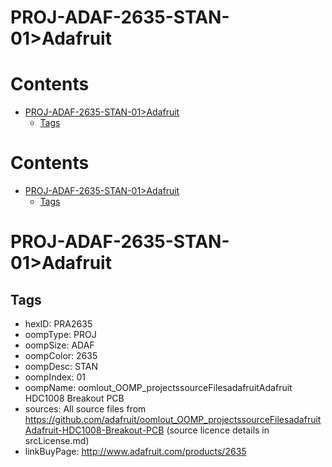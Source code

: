 
PROJ-ADAF-2635-STAN-01>Adafruit
===============================

Contents
========

* [PROJ-ADAF-2635-STAN-01>Adafruit](#proj-adaf-2635-stan-01adafruit)
	* [Tags](#tags)

Contents
========

* [PROJ-ADAF-2635-STAN-01>Adafruit](#proj-adaf-2635-stan-01adafruit)
	* [Tags](#tags)

# PROJ-ADAF-2635-STAN-01>Adafruit

## Tags

- hexID: PRA2635
- oompType: PROJ
- oompSize: ADAF
- oompColor: 2635
- oompDesc: STAN
- oompIndex: 01
- oompName: oomlout_OOMP_projectssourceFilesadafruitAdafruit HDC1008 Breakout PCB
- sources: All source files from https://github.com/adafruit/oomlout_OOMP_projectssourceFilesadafruitAdafruit-HDC1008-Breakout-PCB (source licence details in srcLicense.md)
- linkBuyPage: http://www.adafruit.com/products/2635
